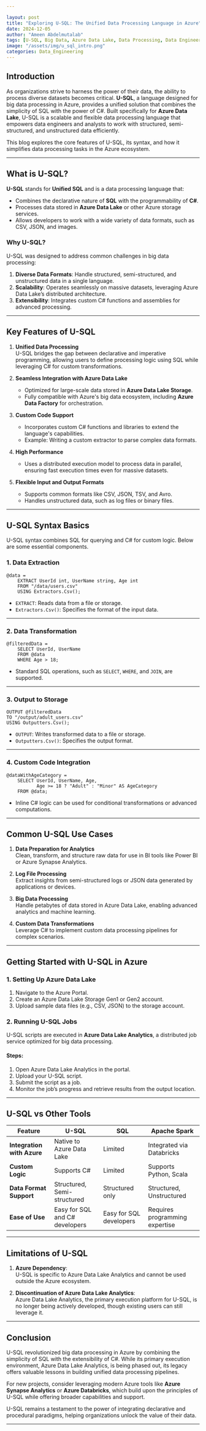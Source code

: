 ```yaml
---

layout: post  
title: "Exploring U-SQL: The Unified Data Processing Language in Azure"  
date: 2024-12-05  
author: "Ameen Abdelmutalab"  
tags: [U-SQL, Big Data, Azure Data Lake, Data Processing, Data Engineering]  
image: "/assets/img/u_sql_intro.png"  
categories: Data_Engineering  
---
```


## Introduction

As organizations strive to harness the power of their data, the ability to process diverse datasets becomes critical. **U-SQL**, a language designed for big data processing in Azure, provides a unified solution that combines the simplicity of SQL with the power of C#. Built specifically for **Azure Data Lake**, U-SQL is a scalable and flexible data processing language that empowers data engineers and analysts to work with structured, semi-structured, and unstructured data efficiently.

This blog explores the core features of U-SQL, its syntax, and how it simplifies data processing tasks in the Azure ecosystem.

---

## **What is U-SQL?**

**U-SQL** stands for **Unified SQL** and is a data processing language that:
- Combines the declarative nature of **SQL** with the programmability of **C#**.  
- Processes data stored in **Azure Data Lake** or other Azure storage services.  
- Allows developers to work with a wide variety of data formats, such as CSV, JSON, and images.

### **Why U-SQL?**
U-SQL was designed to address common challenges in big data processing:
1. **Diverse Data Formats**: Handle structured, semi-structured, and unstructured data in a single language.  
2. **Scalability**: Operates seamlessly on massive datasets, leveraging Azure Data Lake’s distributed architecture.  
3. **Extensibility**: Integrates custom C# functions and assemblies for advanced processing.

---

## **Key Features of U-SQL**

1. **Unified Data Processing**  
   U-SQL bridges the gap between declarative and imperative programming, allowing users to define processing logic using SQL while leveraging C# for custom transformations.

2. **Seamless Integration with Azure Data Lake**  
   - Optimized for large-scale data stored in **Azure Data Lake Storage**.  
   - Fully compatible with Azure's big data ecosystem, including **Azure Data Factory** for orchestration.

3. **Custom Code Support**  
   - Incorporates custom C# functions and libraries to extend the language's capabilities.  
   - Example: Writing a custom extractor to parse complex data formats.

4. **High Performance**  
   - Uses a distributed execution model to process data in parallel, ensuring fast execution times even for massive datasets.

5. **Flexible Input and Output Formats**  
   - Supports common formats like CSV, JSON, TSV, and Avro.  
   - Handles unstructured data, such as log files or binary files.

---

## **U-SQL Syntax Basics**

U-SQL syntax combines SQL for querying and C# for custom logic. Below are some essential components.

### **1. Data Extraction**

```u-sql
@data = 
    EXTRACT UserId int, UserName string, Age int
    FROM "/data/users.csv"
    USING Extractors.Csv();
```

- `EXTRACT`: Reads data from a file or storage.  
- `Extractors.Csv()`: Specifies the format of the input data.

---

### **2. Data Transformation**

```u-sql
@filteredData = 
    SELECT UserId, UserName
    FROM @data
    WHERE Age > 18;
```

- Standard SQL operations, such as `SELECT`, `WHERE`, and `JOIN`, are supported.

---

### **3. Output to Storage**

```u-sql
OUTPUT @filteredData
TO "/output/adult_users.csv"
USING Outputters.Csv();
```

- `OUTPUT`: Writes transformed data to a file or storage.  
- `Outputters.Csv()`: Specifies the output format.

---

### **4. Custom Code Integration**

```u-sql
@dataWithAgeCategory =
    SELECT UserId, UserName, Age,
           Age >= 18 ? "Adult" : "Minor" AS AgeCategory
    FROM @data;
```

- Inline C# logic can be used for conditional transformations or advanced computations.

---

## **Common U-SQL Use Cases**

1. **Data Preparation for Analytics**  
   Clean, transform, and structure raw data for use in BI tools like Power BI or Azure Synapse Analytics.

2. **Log File Processing**  
   Extract insights from semi-structured logs or JSON data generated by applications or devices.

3. **Big Data Processing**  
   Handle petabytes of data stored in Azure Data Lake, enabling advanced analytics and machine learning.

4. **Custom Data Transformations**  
   Leverage C# to implement custom data processing pipelines for complex scenarios.

---

## **Getting Started with U-SQL in Azure**

### **1. Setting Up Azure Data Lake**
1. Navigate to the Azure Portal.  
2. Create an Azure Data Lake Storage Gen1 or Gen2 account.  
3. Upload sample data files (e.g., CSV, JSON) to the storage account.

### **2. Running U-SQL Jobs**
U-SQL scripts are executed in **Azure Data Lake Analytics**, a distributed job service optimized for big data processing.

#### Steps:
1. Open Azure Data Lake Analytics in the portal.  
2. Upload your U-SQL script.  
3. Submit the script as a job.  
4. Monitor the job’s progress and retrieve results from the output location.

---

## **U-SQL vs Other Tools**

| Feature                     | U-SQL                             | SQL                     | Apache Spark          |
|-----------------------------|------------------------------------|-------------------------|-----------------------|
| **Integration with Azure**  | Native to Azure Data Lake          | Limited                 | Integrated via Databricks |
| **Custom Logic**            | Supports C#                       | Limited                 | Supports Python, Scala |
| **Data Format Support**     | Structured, Semi-structured        | Structured only         | Structured, Unstructured |
| **Ease of Use**             | Easy for SQL and C# developers     | Easy for SQL developers | Requires programming expertise |

---

## **Limitations of U-SQL**

1. **Azure Dependency**:  
   U-SQL is specific to Azure Data Lake Analytics and cannot be used outside the Azure ecosystem.

2. **Discontinuation of Azure Data Lake Analytics**:  
   Azure Data Lake Analytics, the primary execution platform for U-SQL, is no longer being actively developed, though existing users can still leverage it.

---

## **Conclusion**

U-SQL revolutionized big data processing in Azure by combining the simplicity of SQL with the extensibility of C#. While its primary execution environment, Azure Data Lake Analytics, is being phased out, its legacy offers valuable lessons in building unified data processing pipelines.

For new projects, consider leveraging modern Azure tools like **Azure Synapse Analytics** or **Azure Databricks**, which build upon the principles of U-SQL while offering broader capabilities and support.

U-SQL remains a testament to the power of integrating declarative and procedural paradigms, helping organizations unlock the value of their data.

---